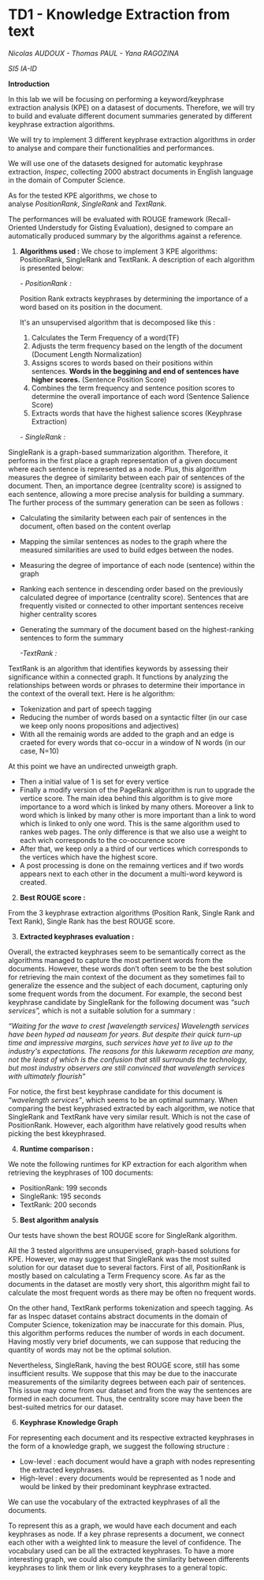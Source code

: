 # TD1 - Knowledge Extraction from text

*Nicolas AUDOUX - Thomas PAUL - Yana RAGOZINA*

*SI5 IA-ID*

**Introduction**

In this lab we will be focusing on performing a keyword/keyphrase extraction analysis (KPE) on a datasest of documents. Therefore, we will try to build and evaluate different document summaries generated by different keyphrase extraction algorithms.

We will try to implement 3 different keyphrase extraction algorithms in order to analyse and compare their functionalities and performances.

We will use one of the datasets designed for automatic keyphrase extraction, *Inspec*, collecting 2000 abstract documents in English language in the domain of Computer Science.

As for the tested KPE algorithms, we chose to analyse *PositionRank*, *SingleRank* and *TextRank*.

The performances will be evaluated with ROUGE framework (Recall-Oriented Understudy for Gisting Evaluation), designed to compare an automatically produced summary by the algorithms against a reference.

1. **Algorithms used :** 
We chose to implement 3 KPE algorithms: PositionRank, SingleRank and TextRank. A description of each algorithm is presented below:
    
    
    *- PositionRank :* 
    
    Position Rank extracts keyphrases by determining the importance of a word based on its position in the document.
    
    It's an unsupervised algorithm that is decomposed like this :
    
    1. Calculates the Term Frequency of a word(TF)
    2. Adjusts the term frequency based on the length of the document (Document Length Normalization)
    3. Assigns scores to words based on their positions within sentences. **Words in the beggining and end of sentences have higher scores.** (Sentence Position Score)
    4. Combines the term frequency and sentence position scores to determine the overall importance of each word (Sentence Salience Score)
    5. Extracts words that have the highest salience scores (Keyphrase Extraction)

     *- SingleRank :*

SingleRank is a graph-based summarization algorithm. Therefore, it performs in the first place a graph representation of a given document where each sentence is represented as a node. Plus, this algorithm measures the degree of similarity between each pair of sentences of the document. Then, an importance degree (centrality score) is assigned to each sentence, allowing a more precise analysis for building a summary. The further process of the summary generation can be seen as follows :

- Calculating the similarity between each pair of sentences in the document, often based on the content overlap
- Mapping the similar sentences as nodes to the graph where the measured similarities are used to build edges between the nodes.
- Measuring the degree of importance of each node (sentence) within the graph
- Ranking each sentence in descending order based on the previously calculated degree of importance (centrality score). Sentences that are frequently visited or connected to other important sentences receive higher centrality scores
- Generating the summary of the document based on the highest-ranking sentences to form the summary

    *-TextRank :* 

TextRank is an algorithm that identifies keywords by assessing their significance within a connected graph. It functions by analyzing the relationships between words or phrases to determine their importance in the context of the overall text. Here is he algorithm:

- Tokenization and part of speech tagging
- Reducing the number of words based on a syntactic filter (in our case we keep only noons propositions and adjectives)
- With all the remainig words are added to the graph and an edge is craeted for every words that co-occur in a window of N words (in our case, N=10)

At this point we have an undirected unweigth graph.

- Then a initial value of 1 is set for every vertice
- Finally a modify version of the PageRank algorithm is run to upgrade the vertice score. The main idea behind this algorithm is to give more importance to a word which is linked by many others. Moreover a link to word which is linked by many other is more important than a link to word which is linked to only one word. This is the same algorithm used to rankes web pages. The only difference is that we also use a weight to each wich corresponds to the co-occurence score
- After that, we keep only a a third of our vertices which corresponds to the vertices which have the highest score.
- A post processing is done on the remainng vertices and if two words appears next to each other in the document a multi-word keyword is created.

2. **Best ROUGE score :**

From the 3 keyphrase extraction algorithms (Position Rank, Single Rank and Text Rank), Single Rank has the best ROUGE score.

3. **Extracted keyphrases evaluation :**

Overall, the extracted keyphrases seem to be semantically correct as the algorithms managed to capture the most pertinent words from the documents. However, these words don’t often seem to be the best solution for retrieving the main context of the document as they sometimes fail to generalize the essence and the subject of each document, capturing only some frequent words from the document. For example, the second best keyphrase candidate by SingleRank for the following document was *“such services”,* which is not a suitable solution for a summary : 

*“Waiting for the wave to crest [wavelength services]
Wavelength services have been hyped ad nauseam for years. But despite their
quick turn-up time and impressive margins, such services have yet to
live up to the industry's expectations. The reasons for this lukewarm
reception are many, not the least of which is the confusion that still
surrounds the technology, but most industry observers are still
convinced that wavelength services with ultimately flourish”*

For notice, the first best keyphrase candidate for this document is *“wavelength services”*, which seems to be an optimal summary.
When comparing the best keyphrased extracted by each algorithm, we notice that SingleRank and TextRank have very similar result. Which is not the case of PositionRank. However, each algorithm have relatively good results when picking the best kkeyphrased.

4. **Runtime comparison :**

We note the following runtimes for KP extraction for each algorithm when retrieving the keyphrases of 100 documents: 

- PositionRank: 199 seconds
- SingleRank: 195 seconds
- TextRank: 200 seconds



5. **Best algorithm analysis**

Our tests have shown the best ROUGE score for SingleRank algorithm. 

All the 3 tested algorithms are unsupervised, graph-based solutions for KPE. However, we may suggest that SingleRank was the most suited solution for our dataset due to several factors. First of all, PositionRank is mostly based on calculating a Term Frequency score. As far as the documents in the dataset are mostly very short, this algorithm might fail to calculate the most frequent words as there may be often no frequent words. 

On the other hand, TextRank performs tokenization and speech tagging. As far as Inspec dataset contains abstract documents in the domain of Computer Science, tokenization may be inaccurate for this domain. Plus, this algorithm performs reduces the number of words in each document. Having mostly very brief documents, we can suppose that reducing the quantity of words may not be the optimal solution.

Nevertheless, SingleRank, having the best ROUGE score, still has some insufficient results. We suppose that this may be due to the inaccurate measurements of the similarity degrees between each pair of sentences. This issue may come from our dataset and from the way the sentences are formed in each document. Thus, the centrality score may have been the best-suited metrics for our dataset.

6. **Keyphrase Knowledge Graph**

For representing each document and its respective extracted keyphrases in the form of a knowledge graph, we suggest the following structure :

- Low-level : each document would have a graph with nodes representing the extracted keyphrases.
- High-level : every documents would be represented as 1 node and would be linked by their predominant keyphrase extracted.

We can use the vocabulary of the extracted keyphrases of all the documents.

To represent this as a graph, we would have each document and each keyphrases as node. If a key phrase represents a document, we connect each other with a weighted link to measure the level of confidence. The vocabulary used can be all the extracted keyphrases. To have a more interesting graph, we could also compute the similarity between differents keyphrases to link them or link every keyphrases to a general topic.